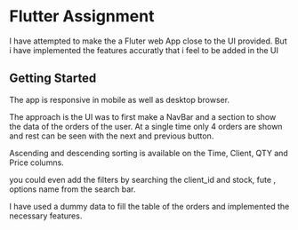 # Flutter Assignment

I have attempted to make the a Fluter web App close to the UI provided. But i have implemented the features accuratly that i feel to be added in the UI 

## Getting Started

The app is responsive in mobile as well as desktop browser. 

The approach is the UI was to first make a NavBar and a section to show the data of the orders of the user. At a single time only 4 orders are shown and rest can be seen with the next and previous button. 

Ascending and descending sorting is available on the Time, Client, QTY and Price columns.

you could even add the filters by searching the client_id and stock, fute , options name from the search bar.

I have used a dummy data to fill the table of the orders and implemented the necessary features.
